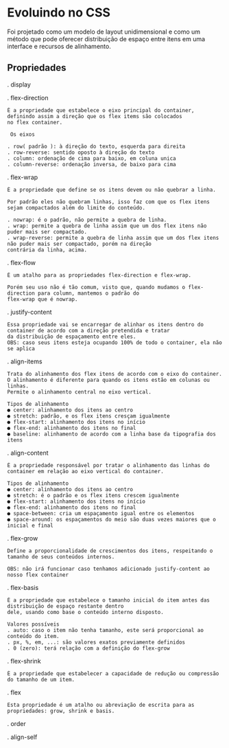 # Evoluindo no CSS

Foi projetado como um modelo de layout unidimensional e como um método que pode oferecer distribuição de espaço entre itens em uma 
interface e recursos de alinhamento. 

## Propriedades 
. display

. flex-direction

	É a propriedade que estabelece o eixo principal do container, definindo assim a direção que os flex items são colocados 
	no flex container. 

	 Os eixos

	. row( padrão ): à direção do texto, esquerda para direita 
	. row-reverse: sentido oposto à direção do texto
	. column: ordenação de cima para baixo, em coluna unica
	. column-reverse: ordenação inversa, de baixo para cima 

. flex-wrap

	É a propriedade que define se os itens devem ou não quebrar a linha. 

	Por padrão eles não quebram linhas, isso faz com que os flex itens sejam compactados além do limite do conteúdo.
	
	. nowrap: é o padrão, não permite a quebra de linha. 
	. wrap: permite a quebra de linha assim que um dos flex itens não puder mais ser compactado.	
	. wrap-reverse: permite a quebra de linha assim que um dos flex itens não puder mais ser compactado, porém na direção 
	contrária da linha, acima. 


. flex-flow

	É um atalho para as propriedades flex-direction e flex-wrap. 

	Porém seu uso não é tão comum, visto que, quando mudamos o flex-direction para column, mantemos o padrão do 
	flex-wrap que é nowrap. 


. justify-content

	Essa propriedade vai se encarregar de alinhar os itens dentro do container de acordo com a direção pretendida e tratar 
	da distribuição de espaçamento entre eles. 
	OBS: caso seus itens esteja ocupando 100% de todo o container, ela não se aplica

. align-items

	Trata do alinhamento dos flex itens de acordo com o eixo do container. 
	O alinhamento é diferente para quando os itens estão em colunas ou linhas. 
	Permite o alinhamento central no eixo vertical.

	Tipos de alinhamento 
	● center: alinhamento dos itens ao centro 
	● stretch: padrão, e os flex itens cresçam igualmente 
	● flex-start: alinhamento dos itens no início 
	● flex-end: alinhamento dos itens no final 
	● baseline: alinhamento de acordo com a linha base da tipografia dos itens

. align-content

	É a propriedade responsável por tratar o alinhamento das linhas do container em relação ao eixo vertical do container. 

	Tipos de alinhamento 
	● center: alinhamento dos itens ao centro 
	● stretch: é o padrão e os flex itens crescem igualmente 
	● flex-start: alinhamento dos itens no início 
	● flex-end: alinhamento dos itens no final 
	● space-between: cria um espaçamento igual entre os elementos 
	● space-around: os espaçamentos do meio são duas vezes maiores que o inicial e final

. flex-grow

	Define a proporcionalidade de crescimentos dos itens, respeitando o tamanho de seus conteúdos internos. 
	
	OBS: não irá funcionar caso tenhamos adicionado justify-content ao nosso flex container

. flex-basis

	É a propriedade que estabelece o tamanho inicial do item antes das distribuição de espaço restante dentro
	dele, usando como base o conteúdo interno disposto.

	Valores possíveis
	. auto: caso o item não tenha tamanho, este será proporcional ao conteúdo do item.
	. px, %, em, ...: são valores exatos previamente definidos
	. 0 (zero): terá relação com a definição do flex-grow

. flex-shrink

	É a propriedade que estabelecer a capacidade de redução ou compressão do tamanho de um item.

. flex 

	Esta propriedade é um atalho ou abreviação de escrita para as propriedades: grow, shrink e basis.

. order

. align-self


